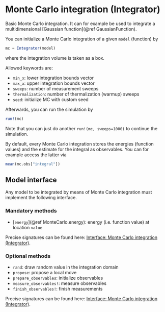 # Monte Carlo integration (Integrator)

Basic Monte Carlo integration. It can for example be used to integrate a multidimensional [Gaussian function](@ref GaussianFunction).

You can initialize a Monte Carlo integration of a given `model` (function) by
```julia
mc = Integrator(model)
```
where the integration volume is taken as a box.

Allowed keywords are:

* `min_x`: lower integration bounds vector
* `max_x`: upper integration bounds vector
* `sweeps`: number of measurement sweeps
* `thermalization`: number of thermalization (warmup) sweeps
* `seed`: initialize MC with custom seed

Afterwards, you can run the simulation by
```julia
run!(mc)
```

Note that you can just do another `run!(mc, sweeps=1000)` to continue the simulation.

By default, every Monte Carlo integration stores the energies (function values) and the estimate for the integral as observables. You can for example access the latter via

```julia
mean(mc.obs["integral"])
```

## Model interface

Any model to be integrated by means of Monte Carlo integration must implement the following interface.

### Mandatory methods

 * [`energy`](@ref MonteCarlo.energy): energy (i.e. function value) at location `value`

Precise signatures can be found here: [Interface: Monte Carlo integration (Integrator)](@ref).

### Optional methods

 * `rand`: draw random value in the integration domain
 * `propose`: propose a local move
 * `prepare_observables`: initialize observables
 * `measure_observables!`: measure observables
 * `finish_observables!`: finish measurements

 Precise signatures can be found here: [Interface: Monte Carlo integration (Integrator)](@ref).
